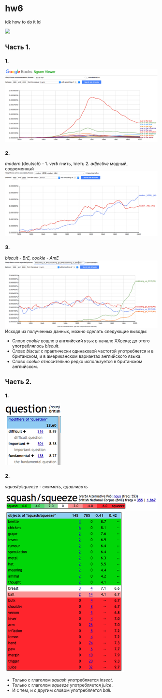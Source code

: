 # hw6
idk how to do it lol

![](https://pp.userapi.com/c622928/v622928277/27441/c2rg4V1XFTE.jpg)
## Часть 1.
### 1.
![](https://github.com/stepanceva/hw6/blob/master/Снимок%20экрана%202018-04-08%20в%201.42.19.png?raw=true)
### 2.
_modern_ (deutsch) - 1. _verb_ гнить, тлеть 2. _adjective_ модный, современный
![](https://github.com/stepanceva/hw6/blob/master/Снимок%20экрана%202018-04-08%20в%202.18.29.png?raw=true)
### 3.
_biscuit - BrE, cookie - AmE_
![](https://github.com/stepanceva/hw6/blob/master/Снимок%20экрана%202018-04-08%20в%202.35.48.png?raw=true)
Исходя из полученных данных, можно сделать следующие выводы:
* Слово _cookie_ вошло в английский язык в начале XXвека; до этого употреблялось _biscuit_.
* Слово _biscuit_ с практически одинаковой частотой употребяется и в британском, и в американском вариантах английского языка.
* Слово _cookie_ относительно редко используется в британском английском.
## Часть 2.
### 1.
![](https://github.com/stepanceva/hw6/blob/master/Снимок%20экрана%202018-04-08%20в%203.48.04.png?raw=true)
### 2.
_squash/squeeze - сжимать, сдавливать_

![](https://github.com/stepanceva/hw6/blob/master/Снимок%20экрана%202018-04-08%20в%204.05.31.png?raw=true)
![](https://github.com/stepanceva/hw6/blob/master/Снимок%20экрана%202018-04-08%20в%204.06.44.png?raw=true)
* Только с глаголом _squash_ употребляется _insect_.
* Только с глаголом _squeeze_ употребляется _juice_.
* И с тем, и с другим словом употребляется _ball_.
